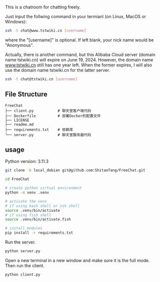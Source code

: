 This is a chatroom for chatting freely.

Just input the follwing command in your termianl (on Linux, MacOS or Windows):

```bash
ssh -t chat@www.tstwiki.cn [username]
```

where the "[username]" is optional. If left blank, your nick name would be "Anonymous".

Actually, there is another command, but this Alibaba Cloud server (domain name tstwiki.cn) will expire on June 19, 2024. However, the domain name www.tstwiki.cn still has one year left. When the former expires, I will also use the domain name tstwiki.cn for the latter server.

```bash
ssh -t chat@tstwiki.cn [username]
```

## File Structure

```
FreeChat
├── client.py			# 聊天室客户端代码
├── Dockerfile			# 部署Docker的配置文件
├── LICENSE
├── readme.md
├── requirements.txt	# 依赖库
└── server.py			# 聊天室服务器代码
```

## usage

Python version: 3.11.3

```bash
git clone -b local_debian git@github.com:ShitaoTang/FreeChat.git

cd FreeChat

# create python virtual environment
python -m venv .venv

# acticate the venv
# if using bash shell or zsh shell
source .venv/bin/activate
# if using fish shell
source .venv/bin/activate.fish

# install modules
pip install -r requirements.txt
```

Run the server.
```bash
python server.py
```

Open a new terminal in a new window and make sure it is the full mode. Then run the client.
```bash
python client.py
```
